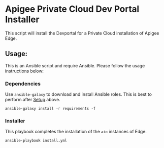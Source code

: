 # Apigee Private Cloud Dev Portal Installer
This script will install the Devportal for a Private Cloud installation of Apigee Edge. 

## Usage: 
This is an Ansible script and require Ansible. Please follow the usage instructions below:

### Dependencies
Use `ansible-galaxy` to download and install Ansible roles. This is best to perform after [Setup](#setup)
above. 
    
    ansible-galaxy install -r requirements -f
    
### Installer
This playbook completes the installation of the `aio` instances of Edge.
    
    ansible-playbook install.yml 
